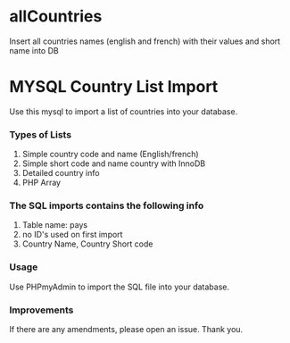 # allCountries
Insert all countries names (english and french) with their values and short name into DB
# MYSQL Country List Import

Use this mysql to import a list of countries into your database.

### Types of Lists

1. Simple country code and name (English/french)
2. Simple short code and name country with InnoDB
3. Detailed country info
5. PHP Array

### The SQL imports contains the following info

1. Table name: pays
2. no ID's used on first import
3. Country Name, Country Short code

### Usage

Use PHPmyAdmin to import the SQL file into your database.

### Improvements

If there are any amendments, please open an issue.
Thank you.
